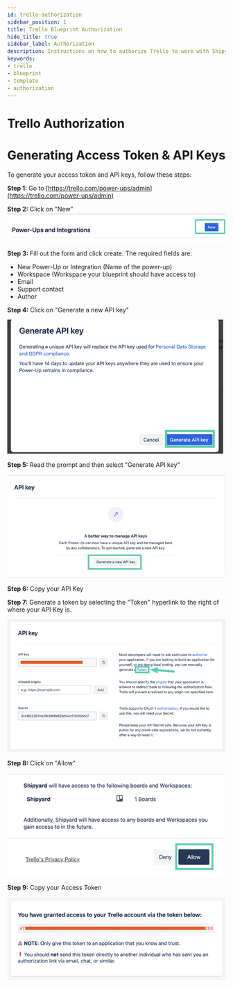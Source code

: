 ```yaml
---
id: trello-authorization
sidebar_position: 1
title: Trello Blueprint Authorization
hide_title: true
sidebar_label: Authorization
description: Instructions on how to authorize Trello to work with Shipyard's low-code Trello templates.
keywords:
- trello
- blueprint
- template
- authorization
---
```


# Trello Authorization
# Generating Access Token & API Keys

To generate your access token and API keys, follow these steps:

**Step 1:** Go to [https://trello.com/power-ups/admin](https://trello.com/power-ups/admin)

**Step 2:** Click on "New"
![](../../.gitbook/assets/shipyard_2023-06-07-15-33-26.png)

**Step 3:** Fill out the form and click create. The required fields are:
- New Power-Up or Integration (Name of the power-up)
- Workspace (Workspace your blueprint should have access to)
- Email
- Support contact
- Author

**Step 4:** Click on "Generate a new API key"

![](../../.gitbook/assets/shipyard_2023-06-07-15-37-02.png)

**Step 5:** Read the prompt and then select "Generate API key"

![](../../.gitbook/assets/shipyard_2023-06-07-15-36-26.png)

**Step 6:** Copy your API Key

**Step 7:** Generate a token by selecting the "Token" hyperlink to the right of where your API Key is.

![](../../.gitbook/assets/shipyard_2023-06-07-15-46-11.png)

**Step 8:** Click on "Allow"

![](../../.gitbook/assets/shipyard_2023-06-07-15-47-19.png)

**Step 9:** Copy your Access Token

![](../../.gitbook/assets/shipyard_2023-06-07-15-49-33.png)


